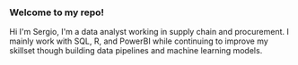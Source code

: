 ### Welcome to my repo!

Hi I'm Sergio, I'm a data analyst working in supply chain and procurement. I mainly work with SQL, R, and PowerBI while continuing to improve my skillset though building data pipelines and machine learning models.
